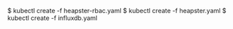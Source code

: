 $ kubectl create -f heapster-rbac.yaml
$ kubectl create -f heapster.yaml
$ kubectl create -f influxdb.yaml